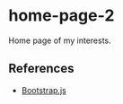# home-page-2

Home page of my interests.

## References

- [Bootstrap.js](https://getbootstrap.com/ "Bootstrap.js")
